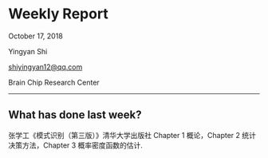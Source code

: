 # Weekly Report

October 17, 2018

Yingyan Shi

shiyingyan12@qq.com

Brain Chip Research Center

*****

## What has done last week?

张学工《模式识别（第三版）》清华大学出版社  Chapter 1 概论，Chapter 2 统计决策方法，Chapter 3 概率密度函数的估计.